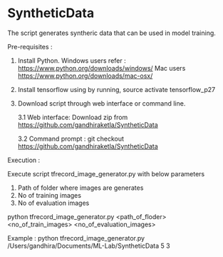 # SyntheticData

The script generates syntheric data that can be used in model training. 

Pre-requisites :
1. Install Python. Windows users refer : https://www.python.org/downloads/windows/
   Mac users https://www.python.org/downloads/mac-osx/
2. Install tensorflow using by running, source activate tensorflow_p27
3. Download script through web interface or command line.

   3.1 Web interface: Download zip from https://github.com/gandhiraketla/SyntheticData
   
   3.2 Command prompt : git checkout https://github.com/gandhiraketla/SyntheticData

Execution :

Execute script tfrecord_image_generator.py with below parameters
1. Path of folder where images are generates
2. No of training images
3. No of evaluation images

python tfrecord_image_generator.py <path_of_floder> <no_of_train_images> <no_of_evaluation_images>

Example : python tfrecord_image_generator.py /Users/gandhira/Documents/ML-Lab/SyntheticData 5 3
